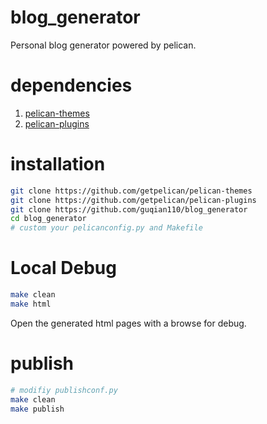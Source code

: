 # blog_generator

Personal blog generator powered by pelican.

# dependencies

1. [pelican-themes](https://github.com/getpelican/pelican-themes)
2. [pelican-plugins](https://github.com/getpelican/pelican-plugins)

# installation

```bash
git clone https://github.com/getpelican/pelican-themes
git clone https://github.com/getpelican/pelican-plugins
git clone https://github.com/guqian110/blog_generator
cd blog_generator
# custom your pelicanconfig.py and Makefile
```

# Local Debug

```bash
make clean
make html
```

Open the generated html pages with a browse for debug.

# publish

```bash
# modifiy publishconf.py
make clean
make publish
```